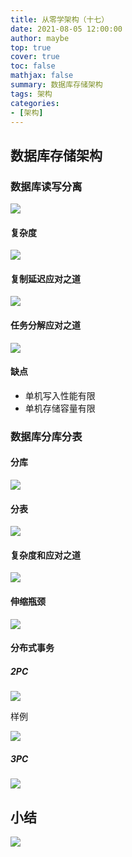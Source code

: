 ```yaml
---
title: 从零学架构（十七）
date: 2021-08-05 12:00:00
author: maybe
top: true
cover: true
toc: false
mathjax: false
summary: 数据库存储架构
tags: 架构
categories:
- [架构]
---
```

## 数据库存储架构

### 数据库读写分离

![](/medias/assets/20210805103555.png)

#### 复杂度

![](/medias/assets/20210805103751.png)

#### 复制延迟应对之道

![](/medias/assets/20210805104014.png)

#### 任务分解应对之道

![](/medias/assets/20210805104220.png)

#### 缺点

* 单机写入性能有限
* 单机存储容量有限

### 数据库分库分表

#### 分库

![](/medias/assets/20210805105916.png)

#### 分表

![](/medias/assets/20210805110243.png)

#### 复杂度和应对之道

![](/medias/assets/20210805110538.png)

#### 伸缩瓶颈

![](/medias/assets/20210805110714.png)

#### 分布式事务

##### 2PC

![](/medias/assets/20210805110952.png)

样例

![](/medias/assets/20210805111504.png)

##### 3PC

![](/medias/assets/20210805111314.png)

## 小结

![](/medias/assets/数据库存储架构.png)